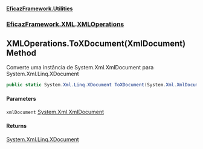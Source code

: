 #### [EficazFramework.Utilities](EficazFramework_Utilities.md 'EficazFramework.Utilities')
### [EficazFramework.XML](EficazFramework_Utilities.md#EficazFramework_XML 'EficazFramework.XML').[XMLOperations](XMLOperations.md 'EficazFramework.XML.XMLOperations')
## XMLOperations.ToXDocument(XmlDocument) Method
Converte uma instância de System.Xml.XmlDocument para System.Xml.Linq.XDocument  
```csharp
public static System.Xml.Linq.XDocument ToXDocument(System.Xml.XmlDocument xmlDocument);
```
#### Parameters
<a name='EficazFramework_XML_XMLOperations_ToXDocument(System_Xml_XmlDocument)_xmlDocument'></a>
`xmlDocument` [System.Xml.XmlDocument](https://docs.microsoft.com/en-us/dotnet/api/System.Xml.XmlDocument 'System.Xml.XmlDocument')  
  
#### Returns
[System.Xml.Linq.XDocument](https://docs.microsoft.com/en-us/dotnet/api/System.Xml.Linq.XDocument 'System.Xml.Linq.XDocument')  
